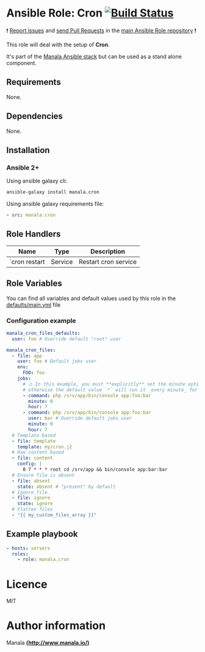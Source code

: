 # Ansible Role: Cron [![Build Status](https://travis-ci.org/manala/ansible-role-cron.svg?branch=master)](https://travis-ci.org/manala/ansible-role-cron)

:exclamation: [Report issues](https://github.com/manala/ansible-roles/issues) and [send Pull Requests](https://github.com/manala/ansible-roles/pulls) in the [main Ansible Role repository](https://github.com/manala/ansible-roles) :exclamation:

This role will deal with the setup of __Cron__.

It's part of the [Manala Ansible stack](http://www.manala.io) but can be used as a stand alone component.

## Requirements

None.

## Dependencies

None.

## Installation

### Ansible 2+

Using ansible galaxy cli:

```bash
ansible-galaxy install manala.cron
```

Using ansible galaxy requirements file:

```yaml
- src: manala.cron
```

## Role Handlers

| Name          | Type    | Description          |
| ------------- | ------- | -------------------- |
| `cron restart | Service | Restart cron service |

## Role Variables

You can find all variables and default values used by this role in the [defaults/main.yml](./defaults/main.yml) file

### Configuration example

```yaml
manala_cron_files_defaults:
  user: foo # Override default "root" user
```

```yaml
manala_cron_files:
  - file: app
    user: foo # Default jobs user
    env:
      FOO: foo
    jobs:
      # ⚠️ In this example, you must **explicitly** set the minute option to `0` to have the job run at a specific hour,
      # otherwise the default value `*` will run it _every minute_ for an hour.
      - command: php /srv/app/bin/console app:foo:bar
        minute: 0
        hour: 7
      - command: php /srv/app/bin/console app:foo:bar
        user: bar # Override default jobs user
        minute: 0
        hour: 7
  # Template based
  - file: template
    template: my/cron.j2
  # Raw content based
  - file: content
    config: |
      0 7 * * * root cd /srv/app && bin/console app:bar:bar
  # Ensure file is absent
  - file: absent
    state: absent # "present" by default
  # Ignore file
  - file: ignore
    state: ignore
  # Flatten files
  - "{{ my_custom_files_array }}"
```

## Example playbook

```yaml
- hosts: servers
  roles:
    - role: manala.cron
```

# Licence

MIT

# Author information

Manala [**(http://www.manala.io/)**](http://www.manala.io)
